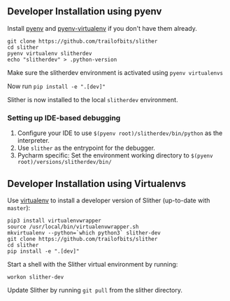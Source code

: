 ## Developer Installation using pyenv

Install [pyenv](https://github.com/pyenv/pyenv#installation) and [pyenv-virtualenv](https://github.com/pyenv/pyenv-virtualenv#installing-with-homebrew-for-macos-users) if you don't have them already.

```
git clone https://github.com/trailofbits/slither
cd slither
pyenv virtualenv slitherdev
echo "slitherdev" > .python-version
```

Make sure the slitherdev environment is activated using `pyenv virtualenvs`

Now run `pip install -e ".[dev]"`

Slither is now installed to the local `slitherdev` environment. 

### Setting up IDE-based debugging

1. Configure your IDE to use `$(pyenv root)/slitherdev/bin/python` as the interpreter.
2. Use `slither` as the entrypoint for the debugger.
3. Pycharm specific: Set the environment working directory to `$(pyenv root)/versions/slitherdev/bin/`

## Developer Installation using Virtualenvs 

Use [virtualenv](https://virtualenvwrapper.readthedocs.io/en/latest/) to install a developer version of Slither (up-to-date with `master`):
```
pip3 install virtualenvwrapper
source /usr/local/bin/virtualenvwrapper.sh
mkvirtualenv --python=`which python3` slither-dev
git clone https://github.com/trailofbits/slither
cd slither
pip install -e ".[dev]"
```

Start a shell with the Slither virtual environment by running:
```
workon slither-dev
```

Update Slither by running `git pull` from the slither directory.